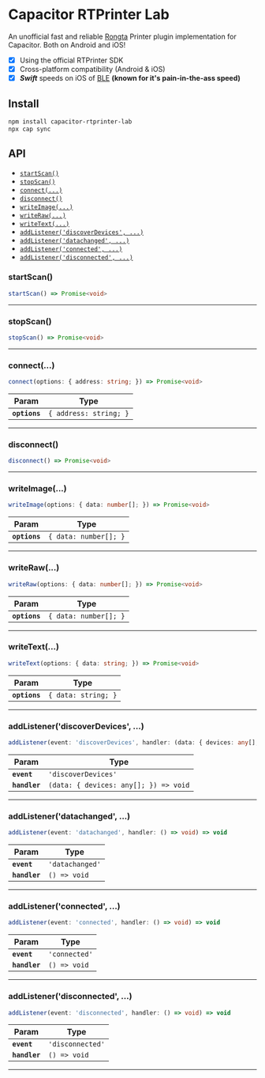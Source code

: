 # Capacitor RTPrinter Lab

An unofficial fast and reliable [Rongta](https://www.rongtatech.com/) Printer plugin implementation for Capacitor. Both on Android and iOS!
- [x] Using the official RTPrinter SDK
- [x] Cross-platform compatibility (Android & iOS)
- [x] ***Swift*** speeds on iOS of [BLE](https://en.wikipedia.org/wiki/Bluetooth_Low_Energy) **(known for it's pain-in-the-ass speed)**

## Install

```bash
npm install capacitor-rtprinter-lab
npx cap sync
```

## API

<docgen-index>

* [`startScan()`](#startscan)
* [`stopScan()`](#stopscan)
* [`connect(...)`](#connect)
* [`disconnect()`](#disconnect)
* [`writeImage(...)`](#writeimage)
* [`writeRaw(...)`](#writeraw)
* [`writeText(...)`](#writetext)
* [`addListener('discoverDevices', ...)`](#addlistenerdiscoverdevices-)
* [`addListener('datachanged', ...)`](#addlistenerdatachanged-)
* [`addListener('connected', ...)`](#addlistenerconnected-)
* [`addListener('disconnected', ...)`](#addlistenerdisconnected-)

</docgen-index>

<docgen-api>
<!--Update the source file JSDoc comments and rerun docgen to update the docs below-->

### startScan()

```typescript
startScan() => Promise<void>
```

--------------------


### stopScan()

```typescript
stopScan() => Promise<void>
```

--------------------


### connect(...)

```typescript
connect(options: { address: string; }) => Promise<void>
```

| Param         | Type                              |
| ------------- | --------------------------------- |
| **`options`** | <code>{ address: string; }</code> |

--------------------


### disconnect()

```typescript
disconnect() => Promise<void>
```

--------------------


### writeImage(...)

```typescript
writeImage(options: { data: number[]; }) => Promise<void>
```

| Param         | Type                             |
| ------------- | -------------------------------- |
| **`options`** | <code>{ data: number[]; }</code> |

--------------------


### writeRaw(...)

```typescript
writeRaw(options: { data: number[]; }) => Promise<void>
```

| Param         | Type                             |
| ------------- | -------------------------------- |
| **`options`** | <code>{ data: number[]; }</code> |

--------------------


### writeText(...)

```typescript
writeText(options: { data: string; }) => Promise<void>
```

| Param         | Type                           |
| ------------- | ------------------------------ |
| **`options`** | <code>{ data: string; }</code> |

--------------------


### addListener('discoverDevices', ...)

```typescript
addListener(event: 'discoverDevices', handler: (data: { devices: any[]; }) => void) => void
```

| Param         | Type                                                |
| ------------- | --------------------------------------------------- |
| **`event`**   | <code>'discoverDevices'</code>                      |
| **`handler`** | <code>(data: { devices: any[]; }) =&gt; void</code> |

--------------------


### addListener('datachanged', ...)

```typescript
addListener(event: 'datachanged', handler: () => void) => void
```

| Param         | Type                       |
| ------------- | -------------------------- |
| **`event`**   | <code>'datachanged'</code> |
| **`handler`** | <code>() =&gt; void</code> |

--------------------


### addListener('connected', ...)

```typescript
addListener(event: 'connected', handler: () => void) => void
```

| Param         | Type                       |
| ------------- | -------------------------- |
| **`event`**   | <code>'connected'</code>   |
| **`handler`** | <code>() =&gt; void</code> |

--------------------


### addListener('disconnected', ...)

```typescript
addListener(event: 'disconnected', handler: () => void) => void
```

| Param         | Type                        |
| ------------- | --------------------------- |
| **`event`**   | <code>'disconnected'</code> |
| **`handler`** | <code>() =&gt; void</code>  |

--------------------

</docgen-api>
